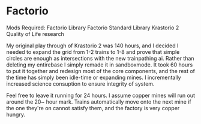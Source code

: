 # Factorio

Mods Required:
  Factorio Library
  Factorio Standard Library
  Krastorio 2
  Quality of Life research
 
  My original play through of Krastorio 2 was 140 hours, and I decided I needed to expand the grid from 1-2 trains to 1-8 and prove that simple circles are enough as intersections with the new trainpathing ai. Rather than deleting my entirebase I simply remade it in sandboxmode.
  It took 60 hours to put it together and redesign most of the core components, and the rest of the time has simply been idle-time or expanding mines. I incrementally increased science consuption to ensure integrity of system.
  
  Feel free to leave it running for 24 hours. I assume copper mines will run out around the 20~ hour mark. Trains automatically move onto the next mine if the one they're on cannot satisfy them, and the factory is very copper hungry.

